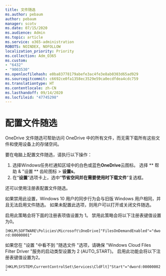 ```yaml
---
title: 文件随选
ms.author: pebaum
author: pebaum
manager: scotv
ms.date: 07/15/2020
ms.audience: Admin
ms.topic: article
ms.service: o365-administration
ROBOTS: NOINDEX, NOFOLLOW
localization_priority: Priority
ms.collection: Adm_O365
ms.custom:
- "6432"
- "9003530"
ms.openlocfilehash: e0ba83778179abefe3ac4fe3e8ab0303d65ad929
ms.sourcegitcommit: c6692ce0fa1358ec3529e59ca0ecdfdea4cdc759
ms.translationtype: HT
ms.contentlocale: zh-CN
ms.lasthandoff: 09/14/2020
ms.locfileid: "47745298"
---
```

# <a name="configure-files-on-demand"></a>配置文件随选

OneDrive 文件随选可帮助访问 OneDrive 中的所有文件，而无需下载所有这些文件和使用设备上的存储空间。

要在电脑上配置文件随选，请执行以下操作：

1. 选择Windows任务栏通知区域中的白色或蓝色**OneDrive**云图标。 选择 ** 帮助 & "设置 ** 齿轮图标 > **设置s**。
2. 在“**设置**”选项卡上，选中“**节省空间并在需要使用时下载文件**”复选框。  

还可以使用注册表配置文件随选。

如果禁用此设置，Windows 10 用户的同步行为会与旧版 Windows 用户相同，并且无法启用文件随选。 如果未配置此选项，则用户可以打开或关闭文件随选。

启用此策略会将下面的注册表项值设置为 1。 禁用此策略会将以下注册表键值设置为0。

`[HKLM\SOFTWARE\Policies\Microsoft\OneDrive]"FilesOnDemandEnabled"="dword:00000001"`

如果您在 "设置 "中看不到 "随选文件 "选项，请确保 "Windows Cloud Files Filter Driver "服务的启动类型设置为 2 (AUTO_START)。 启用此功能会将以下注册表键值设置为2。

`[HKLM\SYSTEM\CurrentControlSet\Services\CldFlt]"Start"="dword:00000002"`